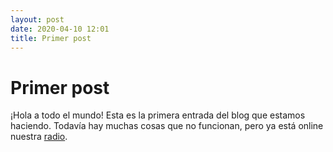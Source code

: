 ```yaml
---
layout: post
date: 2020-04-10 12:01
title: Primer post
---
```

# Primer post
¡Hola a todo el mundo! Esta es la primera entrada del blog que estamos haciendo. Todavía hay muchas cosas que no funcionan, pero ya está online nuestra [radio]([radio/).



